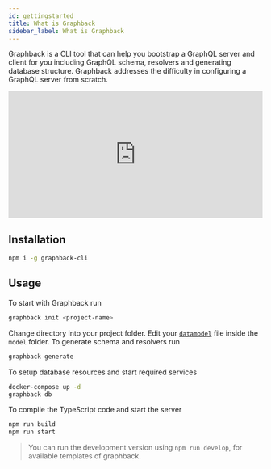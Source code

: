 ```yaml
---
id: gettingstarted
title: What is Graphback
sidebar_label: What is Graphback
---
```


Graphback is a CLI tool that can help you bootstrap a GraphQL server and client for you including GraphQL schema, resolvers and generating database structure. Graphback addresses the difficulty in configuring a GraphQL server from scratch.

<div style="width:100%;height:0;padding-bottom:50%;position:relative;"><iframe src="https://giphy.com/embed/Uov4EC4W3G74TtWZKf" width="100%" height="100%" style="position:absolute" frameBorder="0" class="giphy-embed" allowFullScreen></iframe></div>

## Installation
```bash
npm i -g graphback-cli
```

## Usage
To start with Graphback run
```bash
graphback init <project-name>
```

Change directory into your project folder. Edit your [`datamodel`](/docs/datamodel) file inside the `model` folder. To generate schema and resolvers run 
```bash
graphback generate
``` 

To setup database resources and start required services
```bash
docker-compose up -d
graphback db
```

To compile the TypeScript code and start the server
```bash
npm run build
npm run start
```

> You can run the development version using `npm run develop`, for available templates of graphback.